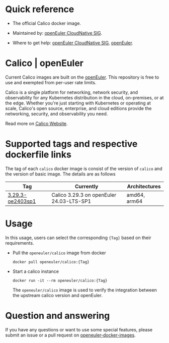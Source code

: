 # Quick reference

- The official Calico docker image.

- Maintained by: [openEuler CloudNative SIG](https://gitee.com/openeuler/cloudnative).

- Where to get help: [openEuler CloudNative SIG](https://gitee.com/openeuler/cloudnative), [openEuler](https://gitee.com/openeuler/community).

# Calico | openEuler
Current Calico images are built on the [openEuler](https://repo.openeuler.org/). This repository is free to use and exempted from per-user rate limits.

Calico is a single platform for networking, network security, and observability for any Kubernetes distribution in the cloud, on-premises, or at the edge. Whether you're just starting with Kubernetes or operating at scale, Calico's open source, enterprise, and cloud editions provide the networking, security, and observability you need.

Read more on [Calico Website](https://docs.tigera.io/calico/latest/about/).

# Supported tags and respective dockerfile links
The tag of each `calico` docker image is consist of the version of `calico` and the version of basic image. The details are as follows

| Tag                                                                                                                              | Currently                                | Architectures |
|----------------------------------------------------------------------------------------------------------------------------------|------------------------------------------|---------------|
| [3.29.3-oe2403sp1](https://gitee.com/openeuler/openeuler-docker-images/blob/master/Cloud/calico/3.29.3/24.03-lts-sp1/Dockerfile) | Calico 3.29.3 on openEuler 24.03-LTS-SP1 | amd64, arm64  |

# Usage
In this usage, users can select the corresponding `{Tag}` based on their requirements.

- Pull the `openeuler/calico` image from docker

	```
	docker pull openeuler/calico:{Tag}
	```

- Start a calico instance

    ```
    docker run -it --rm openeuler/calico:{Tag}
    ```
    The `openeuler/calico` image is used to verify the integration between the upstream calico version and openEuler. 

  
# Question and answering
If you have any questions or want to use some special features, please submit an issue or a pull request on [openeuler-docker-images](https://gitee.com/openeuler/openeuler-docker-images).